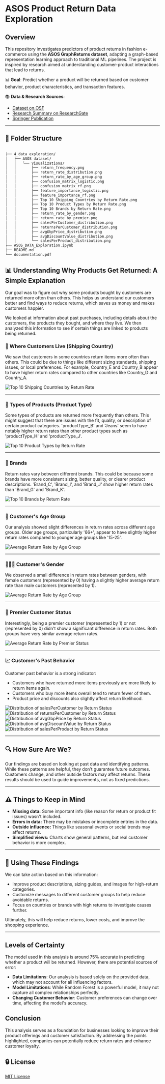 # ASOS Product Return Data Exploration

## Overview

This repository investigates predictors of product returns in fashion e-commerce using the **ASOS GraphReturns dataset**, adapting a graph-based representation learning approach to traditional ML pipelines. The project is inspired by research aimed at understanding customer-product interactions that lead to returns.

📊 **Goal**: Predict whether a product will be returned based on customer behavior, product characteristics, and transaction features.

📚 **Data & Research Sources**:
- [Dataset on OSF](https://osf.io/c793h/)
- [Research Summary on ResearchGate](https://arxiv.org/pdf/2302.14096)
- [Springer Publication](https://link.springer.com/chapter/10.1007/978-3-031-22192-7_6)

---

## 📁 Folder Structure

```bash

├── 4_data_exploration/
│   ├── ASOS dataset/
│   │   └── Visualizations/
│   │       ├── return_frequency.png
│   │       ├── return_rate_distribution.png
│   │       ├── return_rate_by_age_group.png
│   │       ├── confusion_matrix_logistic.png
│   │       ├── confusion_matrix_rf.png
│   │       ├── feature_importance_logistic.png
│   │       ├── feature_importance_rf.png
│   │       ├── Top 10 Shipping Countries by Return Rate.png
│   │       ├── Top 10 Product Types by Return Rate.png
│   │       ├── Top 10 Brands by Return Rate.png
│   │       ├── return_rate_by_gender.png
│   │       ├── return_rate_by_premier.png
│   │       ├── salesPerCustomer_distribution.png
│   │       ├── returnsPerCustomer_distribution.png
│   │       ├── avgGbpPrice_distribution.png
│   │       ├── avgDiscountValue_distribution.png
│   │       └── salesPerProduct_distribution.png
├── ASOS_DATA_Exploration.ipynb
├── README.md
└── documentation.pdf
```

## 📊 Understanding Why Products Get Returned: A Simple Explanation

Our goal was to figure out why some products bought by customers are returned more often than others. This helps us understand our customers better and find ways to reduce returns, which saves us money and makes customers happier.

We looked at information about past purchases, including details about the customers, the products they bought, and where they live. We then analyzed this information to see if certain things are linked to products being returned.

### 📌 Where Customers Live (Shipping Country)

We saw that customers in some countries return items more often than others. This could be due to things like different sizing standards, shipping issues, or local preferences. For example, Country_E and Country_B appear to have higher return rates compared to other countries like Country_D and Country_A.

![Top 10 Shipping Countries by Return Rate](Visualizations/Top%2010%20Shipping%20Countries%20by%20Return%20Rate.png)

---

### 👕 Types of Products (Product Type)

Some types of products are returned more frequently than others. This might suggest that there are issues with the fit, quality, or description of certain product categories. 'productType_B' and 'Jeans' seem to have notably higher return rates than other product types such as 'productType_H' and 'productType_J'.

![Top 10 Product Types by Return Rate](Visualizations/Top%2010%20Product%20Types%20by%20Return%20Rate.png)

---

### 🧵 Brands

Return rates vary between different brands. This could be because some brands have more consistent sizing, better quality, or clearer product descriptions. 'Brand_C', 'Brand_I', and 'Brand_J' show higher return rates than 'Brand_G' and 'Brand_K'.

![Top 10 Brands by Return Rate](Visualizations/Top%2010%20Brands%20by%20Return%20Rate.png)

---

### 👥 Customer's Age Group

Our analysis showed slight differences in return rates across different age groups. Older age groups, particularly '66+', appear to have slightly higher return rates compared to younger age groups like '15-25'.

![Average Return Rate by Age Group](Visualizations/return_rate_by_age.png)

---

### 👨‍🦰👩 Customer's Gender

We observed a small difference in return rates between genders, with female customers (represented by 0) having a slightly higher average return rate than male customers (represented by 1).

![Average Return Rate by Age Group](Visualizations/return_rate_by_gender.png)

---

### 💎 Premier Customer Status

Interestingly, being a premier customer (represented by 1) or not (represented by 0) didn't show a significant difference in return rates. Both groups have very similar average return rates.

![Average Return Rate by Premier Status](Visualizations/return_rate_by_premier.png)

---

### 📈 Customer's Past Behavior

Customer past behavior is a strong indicator:

- Customers who have returned more items previously are more likely to return items again.
- Customers who buy more items overall tend to return fewer of them.
- Product price and discounts also slightly affect return likelihood.

![Distribution of salesPerCustomer by Return Status](Visualizations/salesPerCustomer_by_return_status.png)
![Distribution of returnsPerCustomer by Return Status](Visualizations/returnsPerCustomer_by_return_status.png)
![Distribution of avgGbpPrice by Return Status](Visualizations/avgGbpPrice_by_return_status.png)
![Distribution of avgDiscountValue by Return Status](Visualizations/avgDiscountValue_by_return_status.png)
![Distribution of salesPerProduct by Return Status](Visualizations/salesPerProduct_by_return_status.png)

---

## 🔍 How Sure Are We?

Our findings are based on looking at past data and identifying patterns. While these patterns are helpful, they don’t guarantee future outcomes. Customers change, and other outside factors may affect returns. These results should be used to guide improvements, not as fixed predictions.

---

## ⚠️ Things to Keep in Mind

- **Missing data:** Some important info (like reason for return or product fit issues) wasn't included.
- **Errors in data:** There may be mistakes or incomplete entries in the data.
- **Outside influence:** Things like seasonal events or social trends may affect returns.
- **Simplified views:** Charts show general patterns, but real customer behavior is more complex.

---

## 📌 Using These Findings

We can take action based on this information:

- Improve product descriptions, sizing guides, and images for high-return categories.
- Customize messages to different customer groups to help reduce avoidable returns.
- Focus on countries or brands with high returns to investigate causes further.

Ultimately, this will help reduce returns, lower costs, and improve the shopping experience.

---

## Levels of Certainty
The model used in this analysis is around 75% accurate in predicting whether a product will be returned. However, there are potential sources of error:
- **Data Limitations**: Our analysis is based solely on the provided data, which may not account for all influencing factors.
- **Model Limitations**: While Random Forest is a powerful model, it may not capture all complex relationships perfectly.
- **Changing Customer Behavior**: Customer preferences can change over time, affecting the model's accuracy.

## Conclusion
This analysis serves as a foundation for businesses looking to improve their product offerings and customer satisfaction. By addressing the points highlighted, companies can potentially reduce return rates and enhance customer loyalty.
## 🔒 License

[MIT License](LICENSE)
